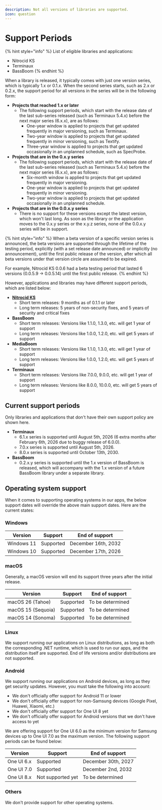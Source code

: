 ```yaml
---
description: Not all versions of libraries are supported.
icon: question
---
```


# Support Periods

{% hint style="info" %}
List of eligible libraries and applications:

* Nitrocid KS
* Terminaux
* BassBoom
{% endhint %}

When a library is released, it typically comes with just one version series, which is typically 1.x or 0.1.x. When the second series starts, such as 2.x or 0.2.x, the support period for all versions in the series will be in the following form:

* **Projects that reached 1.x or later**
  * The following support periods, which start with the release date of the last sub-series released (such as Terminaux 5.4.x) before the next major series (6.x.x), are as follows:
    * One-year window is applied to projects that get updated frequently in major versioning, such as Terminaux.
    * Two-year window is applied to projects that get updated frequently in minor versioning, such as Textify.
    * Three-year window is applied to projects that get updated occasionally in an unplanned schedule, such as SpecProbe.
* **Projects that are in the 0.x.y series**
  * The following support periods, which start with the release date of the last sub-series released (such as Terminaux 5.4.x) before the next major series (6.x.x), are as follows:
    * Six-month window is applied to projects that get updated frequently in major versioning.
    * One-year window is applied to projects that get updated frequently in minor versioning.
    * Two-year window is applied to projects that get updated occasionally in an unplanned schedule.
* **Projects that are in the 0.0.x.y series**
  * There is no support for these versions except the latest version, which won't last long. As soon as the library or the application moves to the 0.x.y series or the x.y.z series, none of the 0.0.x.y series will be in support.

{% hint style="info" %}
When a beta version of a specific version series is announced, the beta versions are supported through the lifetime of the testing period, explicitly (with a set release date announced) or implicitly (no announcement), until the first public release of the version, after which all beta versions under that version circle are assumed to be expired.

For example, Nitrocid KS 0.0.6 had a beta testing period that lasted 6 versions (0.0.5.9 -> 0.0.5.14) until the first public release.
{% endhint %}

However, applications and libraries may have different support periods, which are listed below:

* [**Nitrocid KS**](https://app.gitbook.com/s/yhORwVwuIgJMLsQRqN3S/versions-and-compatibility/supported-versions)
  * Short term releases: 9 months as of 0.1.1 or later
  * Long term releases: 5 years of non-security fixes, and 5 years of security and critical fixes
* **BassBoom**
  * Short term releases: Versions like 1.1.0, 1.3.0, etc. will get 1 year of support
  * Long term releases: Versions like 1.0.0, 1.2.0, etc. will get 5 years of support
* **MediaBoom**
  * Short term releases: Versions like 1.1.0, 1.3.0, etc. will get 1 year of support
  * Long term releases: Versions like 1.0.0, 1.2.0, etc. will get 5 years of support
* **Terminaux**
  * Short term releases: Versions like 7.0.0, 9.0.0, etc. will get 1 year of support
  * Long term releases: Versions like 8.0.0, 10.0.0, etc. will get 5 years of support

## Current support periods

Only libraries and applications that don't have their own support policy are shown here.

* **Terminaux**
  * 6.1.x series is supported until August 5th, 2026 (6 extra months after February 6th, 2026 due to buggy release of 6.0.0).
  * 7.0.x series is supported until August 5th, 2026.
  * 8.0.x series is supported until October 13th, 2030.
* **BassBoom**
  * 0.2.x.y series is supported until the 1.x version of BassBoom is released, which will accompany with the 1.x version of a future BassBoom library under a separate library.

## Operating system support

When it comes to supporting operating systems in our apps, the below support dates will override the above main support dates. Here are the current states:

### Windows

| Version    | Support   | End of support      |
| ---------- | --------- | ------------------- |
| Windows 11 | Supported | December 16th, 2032 |
| Windows 10 | Supported | December 17th, 2026 |

### macOS

Generally, a macOS version will end its support three years after the initial release.

| Version            | Support   | End of support   |
| ------------------ | --------- | ---------------- |
| macOS 26 (Tahoe)   | Supported | To be determined |
| macOS 15 (Sequoia) | Supported | To be determined |
| macOS 14 (Sonoma)  | Supported | To be determined |

### Linux

We support running our applications on Linux distributions, as long as both the corresponding .NET runtime, which is used to run our apps, and the distribution itself are supported. End of life versions and/or distributions are not supported.

### Android

We support running our applications on Android devices, as long as they get security updates. However, you must take the following into account:

* We don't officially offer support for Android 11 or lower
* We don't officially offer support for non-Samsung devices (Google Pixel, Huawei, Xiaomi, etc.)
* We don't officially offer support for One UI 8 yet
* We don't officially offer support for Android versions that we don't have access to yet

We are offering support for One UI 6.0 as the minimum version for Samsung devices up to One UI 7.0 as the maximum version. The following support periods can be found below:

| Version    | Support           | End of support      |
| ---------- | ----------------- | ------------------- |
| One UI 6.x | Supported         | December 30th, 2027 |
| One UI 7.0 | Supported         | December 2nd, 2032  |
| One UI 8.x | Not supported yet | To be determined    |

### Others

We don't provide support for other operating systems.
